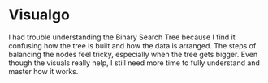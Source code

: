 # Visualgo
I had trouble understanding the Binary Search Tree because I find it confusing how the tree is built and how the data is arranged. The steps of  balancing the nodes feel tricky, especially when the tree gets bigger. Even though the visuals really help, I still need more time to fully understand and master how it works.
